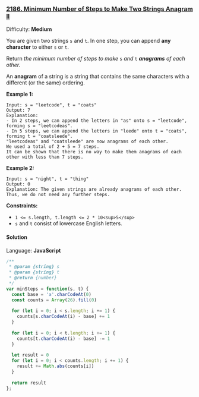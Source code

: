 ### [2186\. Minimum Number of Steps to Make Two Strings Anagram II](https://leetcode.com/problems/minimum-number-of-steps-to-make-two-strings-anagram-ii/)

Difficulty: **Medium**


You are given two strings `s` and `t`. In one step, you can append **any character** to either `s` or `t`.

Return _the minimum number of steps to make_ `s` _and_ `t` _**anagrams** of each other._

An **anagram** of a string is a string that contains the same characters with a different (or the same) ordering.

**Example 1:**

```
Input: s = "leetcode", t = "coats"
Output: 7
Explanation: 
- In 2 steps, we can append the letters in "as" onto s = "leetcode", forming s = "leetcodeas".
- In 5 steps, we can append the letters in "leede" onto t = "coats", forming t = "coatsleede".
"leetcodeas" and "coatsleede" are now anagrams of each other.
We used a total of 2 + 5 = 7 steps.
It can be shown that there is no way to make them anagrams of each other with less than 7 steps.
```

**Example 2:**

```
Input: s = "night", t = "thing"
Output: 0
Explanation: The given strings are already anagrams of each other. Thus, we do not need any further steps.
```

**Constraints:**

*   `1 <= s.length, t.length <= 2 * 10<sup>5</sup>`
*   `s` and `t` consist of lowercase English letters.


#### Solution

Language: **JavaScript**

```javascript
/**
 * @param {string} s
 * @param {string} t
 * @return {number}
 */
var minSteps = function(s, t) {
  const base = 'a'.charCodeAt(0)
  const counts = Array(26).fill(0)
  
  for (let i = 0; i < s.length; i += 1) {
    counts[s.charCodeAt(i) - base] += 1
  }
  
  for (let i = 0; i < t.length; i += 1) {
    counts[t.charCodeAt(i) - base] -= 1
  }
  
  let result = 0
  for (let i = 0; i < counts.length; i += 1) {
    result += Math.abs(counts[i])
  }
  
  return result
};
```